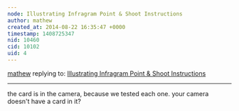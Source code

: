 ```yaml
---
node: Illustrating Infragram Point & Shoot Instructions
author: mathew
created_at: 2014-08-22 16:35:47 +0000
timestamp: 1408725347
nid: 10460
cid: 10102
uid: 4
---
```




[mathew](../profile/mathew) replying to: [Illustrating Infragram Point & Shoot Instructions](../notes/mathew/05-10-2014/illustrating-infragram-point-shoot-instructions)

----
the card is in the camera, because we tested each one. your camera doesn't have a card in it?